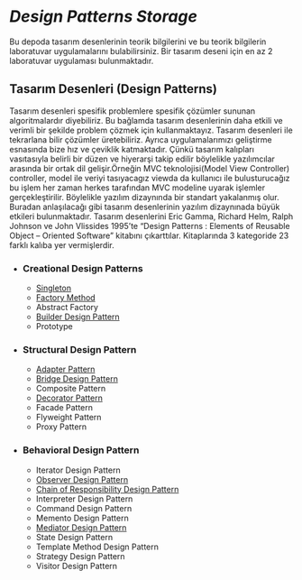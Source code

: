# *Design Patterns Storage*
Bu depoda tasarım desenlerinin teorik bilgilerini ve bu teorik bilgilerin laboratuvar uygulamalarını bulabilirsiniz. Bir tasarım deseni için en az 2 laboratuvar uygulaması bulunmaktadır.

## Tasarım Desenleri (Design Patterns)
Tasarım desenleri spesifik problemlere spesifik çözümler sununan algoritmalardır diyebiliriz. Bu bağlamda tasarım desenlerinin daha etkili ve verimli bir şekilde problem çözmek için kullanmaktayız. Tasarım desenleri ile tekrarlana bilir çözümler üretebiliriz. Ayrıca uygulamalarımızı geliştirme esnasında bize hız ve çeviklik katmaktadır. Çünkü tasarım kalıpları vasıtasıyla belirli bir düzen ve hiyerarşi takip edilir böylelikle yazılımcılar arasında bir ortak dil gelişir.Örneğin MVC teknolojisi(Model View Controller) controller, model ile veriyi tasıyacagız viewda da kullanıcı ile bulusturucağız bu işlem her zaman herkes tarafından MVC modeline uyarak işlemler gerçekleştirilir. Böylelikle yazılım dizaynında bir standart yakalanmış olur. Buradan anlaşılacağı gibi tasarım desenlerinin yazılım dizaynınada büyük etkileri bulunmaktadır.
Tasarım desenlerini Eric Gamma, Richard Helm, Ralph Johnson ve John Vlissides 1995’te “Design Patterns : Elements of Reusable Object – Oriented Software” kitabını çıkarttılar. 
Kitaplarında 3 kategoride 23 farklı kalıba yer vermişlerdir.

* ### Creational Design Patterns <br>
   * [Singleton](https://github.com/YagizcanSeheri/DesignPatternStorage/tree/master/SingletonDesignPattern) <br>
   * [Factory Method](https://github.com/YagizcanSeheri/DesignPatternStorage/tree/master/FactoryMethodPattern)<br>
   * Abstract Factory
   * [Builder Design Pattern](https://github.com/YagizcanSeheri/DesignPatternStorage/tree/master/BuilderDesignPattern)<br>
   * Prototype


* ### Structural Design Pattern<br>
  * [Adapter Pattern](https://github.com/YagizcanSeheri/DesignPatternStorage/tree/master/AdapterDesignPattern)<br>
  * [Bridge Design Pattern](https://github.com/YagizcanSeheri/DesignPatternStorage/tree/master/BridgeDesignPattern)<br>
  * Composite Pattern
  * [Decorator Pattern](https://github.com/YagizcanSeheri/DesignPatternStorage/tree/master/DecoratorDesignPattern)
  * Facade Pattern
  * Flyweight Pattern
  * Proxy Pattern
  
  
  
* ### Behavioral Design Pattern<br>

  * Iterator Design Pattern
  * [Observer Design Pattern](https://github.com/YagizcanSeheri/DesignPatternStorage/tree/master/ObserverDesignPattern)
  * [Chain of Responsibility Design Pattern](https://github.com/YagizcanSeheri/DesignPatternStorage/tree/master/ChainOfResponsibilityDesignPattern)
  * Interpreter Design Pattern
  * Command Design Pattern
  * Memento Design Pattern
  * [Mediator Design Pattern](https://github.com/YagizcanSeheri/DesignPatternStorage/tree/master/MediatorDesignPattern)
  * State Design Pattern
  * Template Method Design Pattern
  * Strategy Design Pattern
  * Visitor Design Pattern




